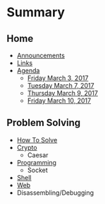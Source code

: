 # Summary

## Home

* [Announcements](announcements.md)
* [Links](README.md)
* [Agenda](agenda.md)
  * [Friday March 3, 2017](agenda/1.md)
  * [Tuesday March 7, 2017](agenda/tuesday-march-7-2017.md)
  * [Thursday March 9, 2017](agenda/thursday-march-9-2017.md)
  * [Friday March 10, 2017](agenda/friday-march-10-2017.md)

## Problem Solving

* [How To Solve](how-to-solve.md)
* [Crypto](crypto.md)
  * Caesar
* [Programming](programming.md)
  * Socket
* [Shell](shell.md)
* [Web](web.md)
* Disassembling/Debugging

